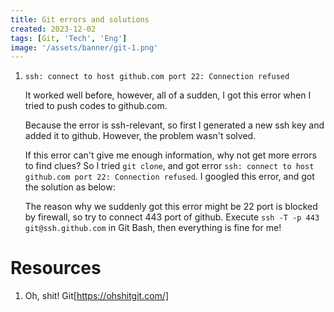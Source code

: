 ```yaml
---
title: Git errors and solutions
created: 2023-12-02
tags: [Git, 'Tech', 'Eng']
image: '/assets/banner/git-1.png'
---
```


1. `ssh: connect to host github.com port 22: Connection refused`

   It worked well before, however, all of a sudden, I got this error when I tried to push codes to github.com.

    Because the error is ssh-relevant, so first I generated a new ssh key and added it to github. However, the problem wasn't solved.

    If this error can't give me enough information, why not get more errors to find clues? So I tried `git clone`, and got error `ssh: connect to host github.com port 22: Connection refused`. I googled this error, and got the solution as below:
    
    The reason why we suddenly got this error might be 22 port is blocked by firewall, so try to connect 443 port of github.
    Execute `ssh -T -p 443 git@ssh.github.com` in Git Bash, then everything is fine for me!


# Resources
1. Oh, shit! Git[https://ohshitgit.com/]